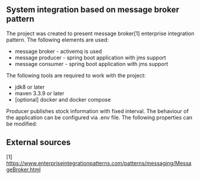 ## System integration based on message broker pattern

The project was created to present message broker[1] enterprise integration pattern. The following elements are used:

- message broker - activemq is used
- message producer - spring boot application with jms support
- message consumer - spring boot application with jms support

The following tools are required to work with the project:

 - jdk8 or later
 - maven 3.3.9 or later
 - [optional] docker and docker compose
 
Producer publishes stock information with fixed interval. The behaviour of the application can be configured via .env file. The following properties can be modified: 
 
 
## External sources
[1] https://www.enterpriseintegrationpatterns.com/patterns/messaging/MessageBroker.html
